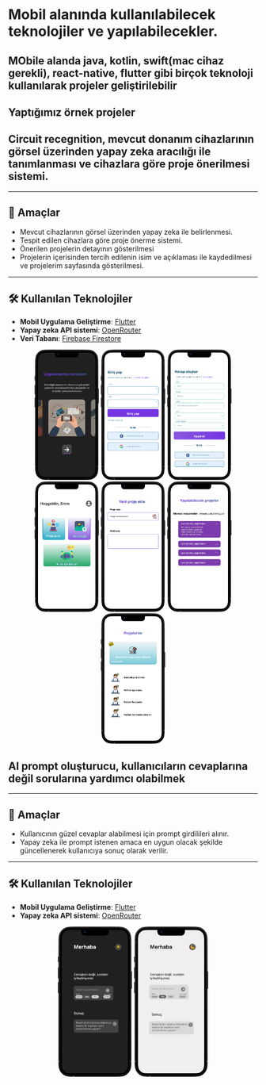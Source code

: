 # Mobil alanında kullanılabilecek teknolojiler ve yapılabilecekler.

## MObile alanda java, kotlin, swift(mac cihaz gerekli), react-native, flutter gibi birçok teknoloji kullanılarak projeler geliştirilebilir





## Yaptığımız örnek projeler


## **Circuit recegnition**, mevcut donanım cihazlarının görsel üzerinden yapay zeka aracılığı ile tanımlanması ve cihazlara göre proje önerilmesi sistemi.

---

## 🚀 Amaçlar

- Mevcut cihazlarının görsel üzerinden yapay zeka ile belirlenmesi.
- Tespit edilen cihazlara göre proje önerme sistemi.
- Önerilen projelerin detayının gösterilmesi
- Projelerin içerisinden tercih edilenin isim ve açıklaması ile kaydedilmesi ve projelerim sayfasında gösterilmesi.   

---


## 🛠 Kullanılan Teknolojiler

- **Mobil Uygulama Geliştirme**: [Flutter](https://flutter.dev/)
- **Yapay zeka API sistemi**: [OpenRouter](https://openrouter.ai/)
- **Veri Tabanı**: [Firebase Firestore](https://firebase.google.com/docs/firestore)


<div align="center"> 
  <img src="assets/circuit-recognition/welcome-screen.png" width="130" />
  <img src="assets/circuit-recognition/login-screen.png" width="130" />
  <img src="assets/circuit-recognition/signup-screen.png" width="130" />
  <img src="assets/circuit-recognition/home.png" width="130" />
  <img src="assets/circuit-recognition/new-project.png" width="130" />
  <img src="assets/circuit-recognition/project-propasal.png" width="130" />
  <img src="assets/circuit-recognition/my-project.png" width="130" />
  
</div> 




## **AI prompt oluşturucu**, kullanıcıların cevaplarına değil sorularına yardımcı olabilmek

---

## 🚀 Amaçlar

- Kullanıcının güzel cevaplar alabilmesi için prompt girdilileri alınır.
- Yapay zeka ile prompt istenen amaca en uygun olacak şekilde güncellenerek kullanıcıya sonuç olarak verilir.
   

---


## 🛠 Kullanılan Teknolojiler

- **Mobil Uygulama Geliştirme**: [Flutter](https://flutter.dev/)
- **Yapay zeka API sistemi**: [OpenRouter](https://openrouter.ai/)

<div align="center"> 
  <img src="assets/ai-prompt-duzeltici/dark-mode.png" width="150" />
  <img src="assets/ai-prompt-duzeltici/light-mode.png" width="150" />
  
</div> 


